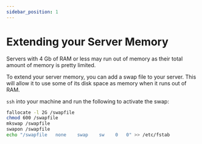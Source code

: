 ```yaml
---
sidebar_position: 1
---
```


# Extending your Server Memory

Servers with 4 Gb of RAM or less may run out of memory as their total amount of memory is pretty limited.

To extend your server memory, you can add a swap file to your server. This will allow it to use some of its disk space as memory when it runs out of RAM.

`ssh` into your machine and run the following to activate the swap:

```bash
fallocate -l 2G /swapfile
chmod 600 /swapfile
mkswap /swapfile
swapon /swapfile
echo "/swapfile   none    swap    sw    0   0" >> /etc/fstab
```
